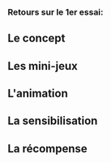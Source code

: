 ### Retours sur le 1er essai:

## Le concept

## Les mini-jeux

## L'animation

## La sensibilisation

## La récompense
